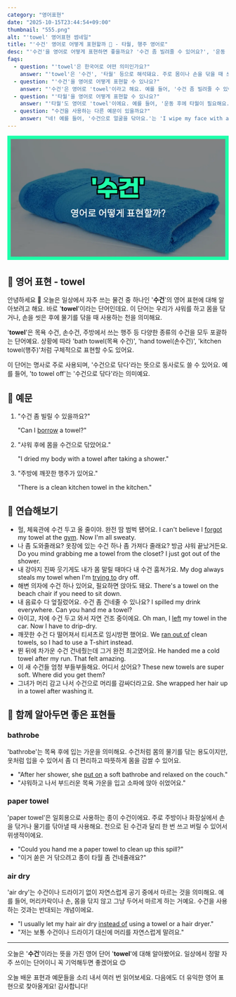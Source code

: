 ```yaml
---
category: "영어표현"
date: "2025-10-15T23:44:54+09:00"
thumbnail: "555.png"
alt: "'towel' 영어표현 썸네일"
title: "'수건' 영어로 어떻게 표현할까 🛁 - 타월, 행주 영어로"
desc: "'수건'을 영어로 어떻게 표현하면 좋을까요? '수건 좀 빌려줄 수 있어요?', '운동 후에 수건이 필요해요.' 등을 영어로 표현하는 법을 배워봅시다. 다양한 예문을 통해서 연습하고 본인의 표현으로 만들어 보세요."
faqs: 
  - question: "'towel'은 한국어로 어떤 의미인가요?"
    answer: "'towel'은 '수건', '타월' 등으로 해석돼요. 주로 몸이나 손을 닦을 때 쓰는 천을 말해요."
  - question: "'수건'을 영어로 어떻게 표현할 수 있나요?"
    answer: "'수건'은 영어로 'towel'이라고 해요. 예를 들어, '수건 좀 빌려줄 수 있어요?'는 'Can I borrow a towel?'이라고 말해요."
  - question: "'타월'을 영어로 어떻게 표현할 수 있나요?"
    answer: "'타월'도 영어로 'towel'이에요. 예를 들어, '운동 후에 타월이 필요해요.'는 'I need a towel after working out.'이라고 해요."
  - question: "수건을 사용하는 다른 예문이 있을까요?"
    answer: "네! 예를 들어, '수건으로 얼굴을 닦아요.'는 'I wipe my face with a towel.'이라고 해요."
---
```


!['towel' 영어표현](./555.png)

## 🌟 영어 표현 - towel

안녕하세요 👋 오늘은 일상에서 자주 쓰는 물건 중 하나인 '**수건**'의 영어 표현에 대해 알아보려고 해요. 바로 '**towel**'이라는 단어인데요. 이 단어는 우리가 샤워를 하고 몸을 닦거나, 손을 씻은 후에 물기를 닦을 때 사용하는 천을 의미해요.

'**towel**'은 목욕 수건, 손수건, 주방에서 쓰는 행주 등 다양한 종류의 수건을 모두 포괄하는 단어예요. 상황에 따라 'bath towel(목욕 수건)', 'hand towel(손수건)', 'kitchen towel(행주)'처럼 구체적으로 표현할 수도 있어요.

이 단어는 명사로 주로 사용되며, '수건으로 닦다'라는 뜻으로 동사로도 쓸 수 있어요. 예를 들어, 'to towel off'는 '수건으로 닦다'라는 의미예요.

## 📖 예문

1. "수건 좀 빌릴 수 있을까요?"

   "Can I [borrow](/blog/in-english/466.borrow/) a towel?"

2. "샤워 후에 몸을 수건으로 닦았어요."

   "I dried my body with a towel after taking a shower."

3. "주방에 깨끗한 행주가 있어요."

   "There is a clean kitchen towel in the kitchen."



## 💬 연습해보기

<ul data-interactive-list>

  <li data-interactive-item>
    <span data-toggler>헐, 체육관에 수건 두고 올 줄이야. 완전 땀 범벅 됐어요.</span>
    <span data-answer>I can't believe I <a href="/blog/in-english/023.forget/">forgot</a> my towel at the <a href="/blog/in-english/431.gym/">gym</a>. Now I'm all sweaty.</span>
  </li>

  <li data-interactive-item>
    <span data-toggler>나 좀 도와줄래요? 옷장에 있는 수건 하나 좀 가져다 줄래요? 방금 샤워 끝났거든요.</span>
    <span data-answer>Do you mind grabbing me a towel from the closet? I just got out of the shower.</span>
  </li>

  <li data-interactive-item>
    <span data-toggler>내 강아지 진짜 웃기게도 내가 몸 말릴 때마다 내 수건 훔쳐가요.</span>
    <span data-answer>My dog always steals my towel when I'm <a href="/blog/in-english/117.try-to/">trying to</a> dry off.</span>
  </li>

  <li data-interactive-item>
    <span data-toggler>해변 의자에 수건 하나 있어요, 필요하면 앉아도 돼요.</span>
    <span data-answer>There's a towel on the beach chair if you need to sit down.</span>
  </li>

  <li data-interactive-item>
    <span data-toggler>내 음료수 다 엎질렀어요. 수건 좀 건네줄 수 있나요?</span>
    <span data-answer>I spilled my drink everywhere. Can you hand me a towel?</span>
  </li>

  <li data-interactive-item>
    <span data-toggler>아이고, 차에 수건 두고 와서 자연 건조 중이에요.</span>
    <span data-answer>Oh man, I <a href="/blog/in-english/402.leave/">left</a> my towel in the car. Now I have to drip-dry.</span>
  </li>

  <li data-interactive-item>
    <span data-toggler>깨끗한 수건 다 떨어져서 티셔츠로 임시방편 했어요.</span>
    <span data-answer>We <a href="/blog/in-english/340.run-out-of/">ran out of</a> clean towels, so I had to use a T-shirt instead.</span>
  </li>

  <li data-interactive-item>
    <span data-toggler>뛴 뒤에 차가운 수건 건네줬는데 그거 완전 최고였어요.</span>
    <span data-answer>He handed me a cold towel after my run. That felt amazing.</span>
  </li>

  <li data-interactive-item>
    <span data-toggler>이 새 수건들 엄청 부들부들해요. 어디서 샀어요?</span>
    <span data-answer>These new towels are super soft. Where did you get them?</span>
  </li>

  <li data-interactive-item>
    <span data-toggler>그녀가 머리 감고 나서 수건으로 머리를 감싸더라고요.</span>
    <span data-answer>She wrapped her hair up in a towel after washing it.</span>
  </li>

</ul>

## 🤝 함께 알아두면 좋은 표현들

### bathrobe

'bathrobe'는 목욕 후에 입는 가운을 의미해요. 수건처럼 몸의 물기를 닦는 용도이지만, 옷처럼 입을 수 있어서 좀 더 편리하고 따뜻하게 몸을 감쌀 수 있어요.

- "After her shower, she [put on](/blog/in-english/261.put-on/) a soft bathrobe and relaxed on the couch."
- "샤워하고 나서 부드러운 목욕 가운을 입고 소파에 앉아 쉬었어요."

### paper towel

'paper towel'은 일회용으로 사용하는 종이 수건이에요. 주로 주방이나 화장실에서 손을 닦거나 물기를 닦아낼 때 사용해요. 천으로 된 수건과 달리 한 번 쓰고 버릴 수 있어서 위생적이에요.

- "Could you hand me a paper towel to clean up this spill?"
- "이거 쏟은 거 닦으려고 종이 타월 좀 건네줄래요?"

### air dry

'air dry'는 수건이나 드라이기 없이 자연스럽게 공기 중에서 마르는 것을 의미해요. 예를 들어, 머리카락이나 손, 몸을 닦지 않고 그냥 두어서 마르게 하는 거예요. 수건을 사용하는 것과는 반대되는 개념이에요.

- "I usually let my hair air dry [instead of](/blog/in-english/169.instead-of/) using a towel or a hair dryer."
- "저는 보통 수건이나 드라이기 대신에 머리를 자연스럽게 말려요."

---

오늘은 '**수건**'이라는 뜻을 가진 영어 단어 '**towel**'에 대해 알아봤어요. 일상에서 정말 자주 쓰이는 단어이니 꼭 기억해두면 좋겠어요 😊

오늘 배운 표현과 예문들을 소리 내서 여러 번 읽어보세요. 다음에도 더 유익한 영어 표현으로 찾아올게요! 감사합니다!

